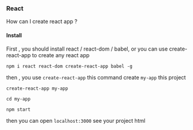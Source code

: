 ### React

How can I create react app ?

#### Install

First , you should install react / react-dom / babel, or  you can use create-react-app to create any react app

```
npm i react react-dom create-react-app babel -g
```
then , you  use `create-react-app` this command create `my-app` this project
```
create-react-app my-app

cd my-app

npm start
```
then you can open `localhost:3000` see your project html
